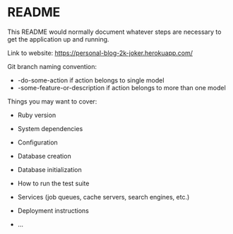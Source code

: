 # README

This README would normally document whatever steps are necessary to get the
application up and running.

Link to website:
https://personal-blog-2k-joker.herokuapp.com/

Git branch naming convention:

* <model>-do-some-action if action belongs to single model
* <verb>-some-feature-or-description if action belongs to more than one model

Things you may want to cover:

* Ruby version

* System dependencies

* Configuration

* Database creation

* Database initialization

* How to run the test suite

* Services (job queues, cache servers, search engines, etc.)

* Deployment instructions

* ...
